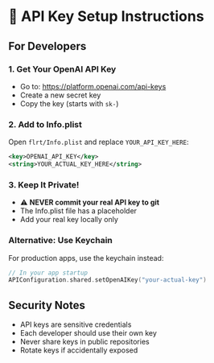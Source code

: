 # 🔑 API Key Setup Instructions

## For Developers

### 1. Get Your OpenAI API Key
- Go to: https://platform.openai.com/api-keys
- Create a new secret key
- Copy the key (starts with `sk-`)

### 2. Add to Info.plist
Open `flrt/Info.plist` and replace `YOUR_API_KEY_HERE`:

```xml
<key>OPENAI_API_KEY</key>
<string>YOUR_ACTUAL_KEY_HERE</string>
```

### 3. Keep It Private!
- ⚠️ **NEVER commit your real API key to git**
- The Info.plist file has a placeholder
- Add your real key locally only

### Alternative: Use Keychain
For production apps, use the keychain instead:

```swift
// In your app startup
APIConfiguration.shared.setOpenAIKey("your-actual-key")
```

## Security Notes
- API keys are sensitive credentials
- Each developer should use their own key
- Never share keys in public repositories
- Rotate keys if accidentally exposed


